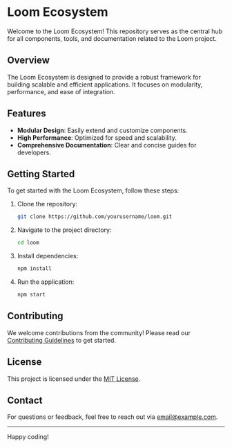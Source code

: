 # Loom Ecosystem

Welcome to the Loom Ecosystem! This repository serves as the central hub for all components, tools, and documentation related to the Loom project.

## Overview

The Loom Ecosystem is designed to provide a robust framework for building scalable and efficient applications. It focuses on modularity, performance, and ease of integration.

## Features

- **Modular Design**: Easily extend and customize components.
- **High Performance**: Optimized for speed and scalability.
- **Comprehensive Documentation**: Clear and concise guides for developers.

## Getting Started

To get started with the Loom Ecosystem, follow these steps:

1. Clone the repository:
	```bash
	git clone https://github.com/yourusername/loom.git
	```
2. Navigate to the project directory:
	```bash
	cd loom
	```
3. Install dependencies:
	```bash
	npm install
	```
4. Run the application:
	```bash
	npm start
	```

## Contributing

We welcome contributions from the community! Please read our [Contributing Guidelines](CONTRIBUTING.md) to get started.

## License

This project is licensed under the [MIT License](LICENSE).

## Contact

For questions or feedback, feel free to reach out via [email@example.com](mailto:email@example.com).

---
Happy coding!